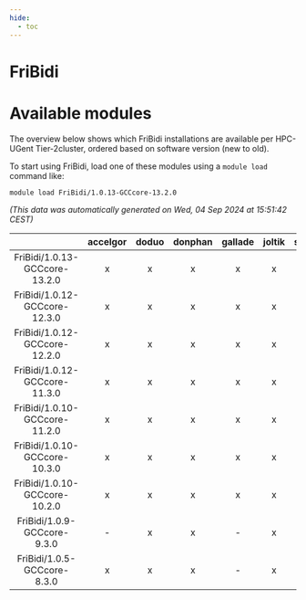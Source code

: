 ```yaml
---
hide:
  - toc
---
```


FriBidi
=======

# Available modules


The overview below shows which FriBidi installations are available per HPC-UGent Tier-2cluster, ordered based on software version (new to old).

To start using FriBidi, load one of these modules using a `module load` command like:

```shell
module load FriBidi/1.0.13-GCCcore-13.2.0
```

*(This data was automatically generated on Wed, 04 Sep 2024 at 15:51:42 CEST)*  

| |accelgor|doduo|donphan|gallade|joltik|shinx|skitty|
| :---: | :---: | :---: | :---: | :---: | :---: | :---: | :---: |
|FriBidi/1.0.13-GCCcore-13.2.0|x|x|x|x|x|x|x|
|FriBidi/1.0.12-GCCcore-12.3.0|x|x|x|x|x|x|x|
|FriBidi/1.0.12-GCCcore-12.2.0|x|x|x|x|x|-|x|
|FriBidi/1.0.12-GCCcore-11.3.0|x|x|x|x|x|x|x|
|FriBidi/1.0.10-GCCcore-11.2.0|x|x|x|x|x|-|x|
|FriBidi/1.0.10-GCCcore-10.3.0|x|x|x|x|x|-|x|
|FriBidi/1.0.10-GCCcore-10.2.0|x|x|x|x|x|-|x|
|FriBidi/1.0.9-GCCcore-9.3.0|-|x|x|-|x|-|x|
|FriBidi/1.0.5-GCCcore-8.3.0|x|x|x|-|x|-|x|
